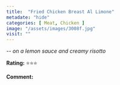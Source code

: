 ```yaml
---
title:  "Fried Chicken Breast Al Limone"
metadate: "hide"
categories: [ Meat, Chicken ]
image: "/assets/images/3008f.jpg"
visit: ""
---
```


_-- on a lemon sauce and creamy risotto_

**Rating:** ⭐️⭐️⭐️  
  
**Comment:** 

